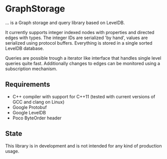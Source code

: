 # GraphStorage

... is a Graph storage and query library based on LevelDB.

It currently supports integer indexed nodes with properties and directed edges with types.
The integer IDs are serialized 'by hand', values are serialized using protocol buffers.
Everything is stored in a single sorted LevelDB database.

Queries are possible trough a iterator like interface that handles single level queries quite fast.
Additionally changes to edges can be monitored using a subscription mechanism.

## Requirements

* C++ compiler with support for C++11 (tested with current versions of GCC and clang on Linux)
* Google Protobuf
* Google LevelDB
* Poco ByteOrder header

## State

This library is in development and is not intended for any kind of production usage.
